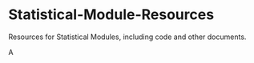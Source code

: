 # Statistical-Module-Resources
Resources for Statistical Modules, including code and other documents.

A
